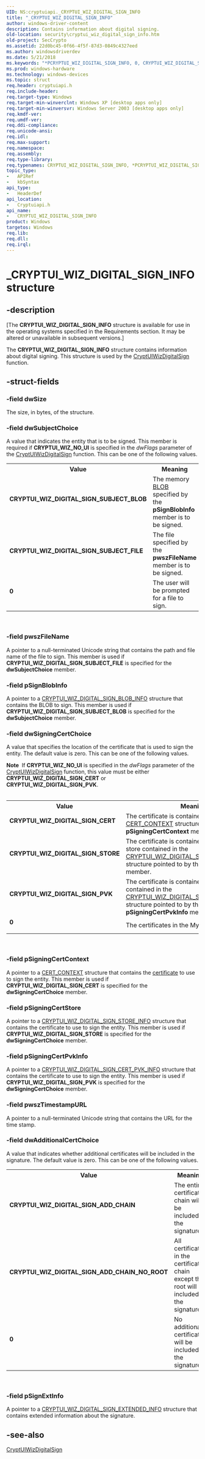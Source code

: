 ```yaml
---
UID: NS:cryptuiapi._CRYPTUI_WIZ_DIGITAL_SIGN_INFO
title: "_CRYPTUI_WIZ_DIGITAL_SIGN_INFO"
author: windows-driver-content
description: Contains information about digital signing.
old-location: security\cryptui_wiz_digital_sign_info.htm
old-project: SecCrypto
ms.assetid: 22d0bc45-0f66-4f5f-87d3-0849c4327eed
ms.author: windowsdriverdev
ms.date: 5/21/2018
ms.keywords: "*PCRYPTUI_WIZ_DIGITAL_SIGN_INFO, 0, CRYPTUI_WIZ_DIGITAL_SIGN_ADD_CHAIN, CRYPTUI_WIZ_DIGITAL_SIGN_ADD_CHAIN_NO_ROOT, CRYPTUI_WIZ_DIGITAL_SIGN_CERT, CRYPTUI_WIZ_DIGITAL_SIGN_INFO, CRYPTUI_WIZ_DIGITAL_SIGN_INFO structure [Security], CRYPTUI_WIZ_DIGITAL_SIGN_PVK, CRYPTUI_WIZ_DIGITAL_SIGN_STORE, CRYPTUI_WIZ_DIGITAL_SIGN_SUBJECT_BLOB, CRYPTUI_WIZ_DIGITAL_SIGN_SUBJECT_FILE, PCRYPTUI_WIZ_DIGITAL_SIGN_INFO, PCRYPTUI_WIZ_DIGITAL_SIGN_INFO structure pointer [Security], _CRYPTUI_WIZ_DIGITAL_SIGN_INFO, cryptuiapi/CRYPTUI_WIZ_DIGITAL_SIGN_INFO, cryptuiapi/PCRYPTUI_WIZ_DIGITAL_SIGN_INFO, security.cryptui_wiz_digital_sign_info"
ms.prod: windows-hardware
ms.technology: windows-devices
ms.topic: struct
req.header: cryptuiapi.h
req.include-header: 
req.target-type: Windows
req.target-min-winverclnt: Windows XP [desktop apps only]
req.target-min-winversvr: Windows Server 2003 [desktop apps only]
req.kmdf-ver: 
req.umdf-ver: 
req.ddi-compliance: 
req.unicode-ansi: 
req.idl: 
req.max-support: 
req.namespace: 
req.assembly: 
req.type-library: 
req.typenames: CRYPTUI_WIZ_DIGITAL_SIGN_INFO, *PCRYPTUI_WIZ_DIGITAL_SIGN_INFO
topic_type:
-	APIRef
-	kbSyntax
api_type:
-	HeaderDef
api_location:
-	Cryptuiapi.h
api_name:
-	CRYPTUI_WIZ_DIGITAL_SIGN_INFO
product: Windows
targetos: Windows
req.lib: 
req.dll: 
req.irql: 
---
```


# _CRYPTUI_WIZ_DIGITAL_SIGN_INFO structure


## -description


<p class="CCE_Message">[The  <b>CRYPTUI_WIZ_DIGITAL_SIGN_INFO</b> structure is available for use in the operating systems specified in the Requirements section. It may be altered or unavailable in subsequent versions.]

The <b>CRYPTUI_WIZ_DIGITAL_SIGN_INFO</b> structure contains information about digital signing. This structure is used by the <a href="https://msdn.microsoft.com/1d01523e-d47b-49be-82c8-5e98f97be800">CryptUIWizDigitalSign</a> function.


## -struct-fields




### -field dwSize

The size, in bytes, of the structure.


### -field dwSubjectChoice

A value that indicates the entity that is to be signed. This member is required if <b>CRYPTUI_WIZ_NO_UI</b> is specified in the <i>dwFlags</i> parameter of the <a href="https://msdn.microsoft.com/1d01523e-d47b-49be-82c8-5e98f97be800">CryptUIWizDigitalSign</a> function. This can be one of the following values.

<table>
<tr>
<th>Value</th>
<th>Meaning</th>
</tr>
<tr>
<td width="40%"><a id="CRYPTUI_WIZ_DIGITAL_SIGN_SUBJECT_BLOB"></a><a id="cryptui_wiz_digital_sign_subject_blob"></a><dl>
<dt><b>CRYPTUI_WIZ_DIGITAL_SIGN_SUBJECT_BLOB</b></dt>
</dl>
</td>
<td width="60%">
The memory <a href="https://msdn.microsoft.com/2e570727-7da0-4e17-bf5d-6fe0e6aef65b">BLOB</a> specified by the <b>pSignBlobInfo</b> member is to be signed.

</td>
</tr>
<tr>
<td width="40%"><a id="CRYPTUI_WIZ_DIGITAL_SIGN_SUBJECT_FILE"></a><a id="cryptui_wiz_digital_sign_subject_file"></a><dl>
<dt><b>CRYPTUI_WIZ_DIGITAL_SIGN_SUBJECT_FILE</b></dt>
</dl>
</td>
<td width="60%">
The file specified by the <b>pwszFileName</b> member is to be signed.

</td>
</tr>
<tr>
<td width="40%"><a id="0"></a><dl>
<dt><b>0</b></dt>
</dl>
</td>
<td width="60%">
The user will be prompted for a file to sign.

</td>
</tr>
</table>
 


### -field pwszFileName

A pointer to a null-terminated Unicode string that contains the path and file name of the file to sign. This member is used if <b>CRYPTUI_WIZ_DIGITAL_SIGN_SUBJECT_FILE</b> is specified for the <b>dwSubjectChoice</b> member.


### -field pSignBlobInfo

A pointer to a <a href="https://msdn.microsoft.com/9750f52a-f605-4f43-98e1-0f0ea947a214">CRYPTUI_WIZ_DIGITAL_SIGN_BLOB_INFO</a> structure that contains the BLOB to sign. This member is used if <b>CRYPTUI_WIZ_DIGITAL_SIGN_SUBJECT_BLOB</b> is specified for the <b>dwSubjectChoice</b> member.


### -field dwSigningCertChoice

A value that specifies the location of the certificate that is used to sign the entity. The default value is zero. This can be one of the following values.

<div class="alert"><b>Note</b>  If <b>CRYPTUI_WIZ_NO_UI</b> is specified in the <i>dwFlags</i> parameter of the <a href="https://msdn.microsoft.com/1d01523e-d47b-49be-82c8-5e98f97be800">CryptUIWizDigitalSign</a> function, this value must be either <b>CRYPTUI_WIZ_DIGITAL_SIGN_CERT</b> or <b>CRYPTUI_WIZ_DIGITAL_SIGN_PVK</b>.</div>
<div> </div>
<table>
<tr>
<th>Value</th>
<th>Meaning</th>
</tr>
<tr>
<td width="40%"><a id="CRYPTUI_WIZ_DIGITAL_SIGN_CERT"></a><a id="cryptui_wiz_digital_sign_cert"></a><dl>
<dt><b>CRYPTUI_WIZ_DIGITAL_SIGN_CERT</b></dt>
</dl>
</td>
<td width="60%">
The certificate is contained in the <a href="https://msdn.microsoft.com/f0a3200e-6541-423d-a4a3-595a31026eea">CERT_CONTEXT</a> structure pointed to by the <b>pSigningCertContext</b> member.

</td>
</tr>
<tr>
<td width="40%"><a id="CRYPTUI_WIZ_DIGITAL_SIGN_STORE"></a><a id="cryptui_wiz_digital_sign_store"></a><dl>
<dt><b>CRYPTUI_WIZ_DIGITAL_SIGN_STORE</b></dt>
</dl>
</td>
<td width="60%">
The certificate is contained in the certificate store contained in the <a href="https://msdn.microsoft.com/d3ffbf1c-e8c2-44ab-84d2-d32350d04407">CRYPTUI_WIZ_DIGITAL_SIGN_STORE_INFO</a> structure pointed to by the <b>pSigningCertStore</b> member.

</td>
</tr>
<tr>
<td width="40%"><a id="CRYPTUI_WIZ_DIGITAL_SIGN_PVK"></a><a id="cryptui_wiz_digital_sign_pvk"></a><dl>
<dt><b>CRYPTUI_WIZ_DIGITAL_SIGN_PVK</b></dt>
</dl>
</td>
<td width="60%">
The certificate is contained in the PVK file contained in the <a href="https://msdn.microsoft.com/0316ed0b-d4e5-4102-9ab0-637e96c7d9f5">CRYPTUI_WIZ_DIGITAL_SIGN_CERT_PVK_INFO</a> structure pointed to by the <b>pSigningCertPvkInfo</b> member.

</td>
</tr>
<tr>
<td width="40%"><a id="0"></a><dl>
<dt><b>0</b></dt>
</dl>
</td>
<td width="60%">
The certificates in the My store are used.

</td>
</tr>
</table>
 


### -field pSigningCertContext

A pointer to a <a href="https://msdn.microsoft.com/f0a3200e-6541-423d-a4a3-595a31026eea">CERT_CONTEXT</a> structure that contains the <a href="https://msdn.microsoft.com/db46def4-bfdc-4801-a57d-d568e94a2dbb">certificate</a> to use to sign the entity. This member is used if <b>CRYPTUI_WIZ_DIGITAL_SIGN_CERT</b> is specified for the <b>dwSigningCertChoice</b> member.


### -field pSigningCertStore

A pointer to a <a href="https://msdn.microsoft.com/d3ffbf1c-e8c2-44ab-84d2-d32350d04407">CRYPTUI_WIZ_DIGITAL_SIGN_STORE_INFO</a> structure that contains the certificate to use to sign the entity. This member is used if <b>CRYPTUI_WIZ_DIGITAL_SIGN_STORE</b> is specified for the <b>dwSigningCertChoice</b> member.


### -field pSigningCertPvkInfo

A pointer to a <a href="https://msdn.microsoft.com/0316ed0b-d4e5-4102-9ab0-637e96c7d9f5">CRYPTUI_WIZ_DIGITAL_SIGN_CERT_PVK_INFO</a> structure that contains the certificate to use to sign the entity. This member is used if <b>CRYPTUI_WIZ_DIGITAL_SIGN_PVK</b> is specified for the <b>dwSigningCertChoice</b> member.


### -field pwszTimestampURL

A pointer to a null-terminated Unicode string that contains the URL for the time stamp.


### -field dwAdditionalCertChoice

A value that indicates whether additional certificates will be included in the signature. The default value is zero. This can be one of the following values.

<table>
<tr>
<th>Value</th>
<th>Meaning</th>
</tr>
<tr>
<td width="40%"><a id="CRYPTUI_WIZ_DIGITAL_SIGN_ADD_CHAIN"></a><a id="cryptui_wiz_digital_sign_add_chain"></a><dl>
<dt><b>CRYPTUI_WIZ_DIGITAL_SIGN_ADD_CHAIN</b></dt>
</dl>
</td>
<td width="60%">
The entire certificate  chain will be included in the signature.

</td>
</tr>
<tr>
<td width="40%"><a id="CRYPTUI_WIZ_DIGITAL_SIGN_ADD_CHAIN_NO_ROOT"></a><a id="cryptui_wiz_digital_sign_add_chain_no_root"></a><dl>
<dt><b>CRYPTUI_WIZ_DIGITAL_SIGN_ADD_CHAIN_NO_ROOT</b></dt>
</dl>
</td>
<td width="60%">
All certificates in the certificate  chain except the root will be included in the signature.

</td>
</tr>
<tr>
<td width="40%"><a id="0"></a><dl>
<dt><b>0</b></dt>
</dl>
</td>
<td width="60%">
No additional certificates will be included in the signature.

</td>
</tr>
</table>
 


### -field pSignExtInfo

A pointer to a <a href="https://msdn.microsoft.com/e061aac4-8c9f-4282-a8f8-bc0c5a10e566">CRYPTUI_WIZ_DIGITAL_SIGN_EXTENDED_INFO</a> structure that contains extended information about the signature.


## -see-also




<a href="https://msdn.microsoft.com/1d01523e-d47b-49be-82c8-5e98f97be800">CryptUIWizDigitalSign</a>
 

 

